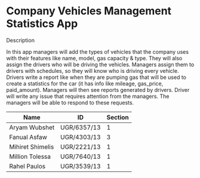 # Company Vehicles Management Statistics App

Description

In this app managers will add the types of vehicles that the company uses with their features like name, model, gas capacity & type.
They will also assign the drivers who will be driving the vehicles. Managers assign them to drivers with schedules, so
they will know who is driving every vehicle. Drivers write a report like when they are pumping gas that will be used to create a statistics for the car
(it has info like mileage, gas_price, paid_amount). Managers will then see reports generated by drivers. Driver will write any issue that requires 
attention from the managers. The managers will be able to respond to these requests.




| Name | ID | Section|
|------|----|--------|
| Aryam Wubshet | UGR/6357/13 | 1 |
| Fanual Asfaw | UGR/4303/13 | 3 |
| Mihiret Shimelis | UGR/2221/13 | 1 |
| Million Tolessa | UGR/7640/13 | 1 |
| Rahel Paulos | UGR/3539/13 | 1 |
